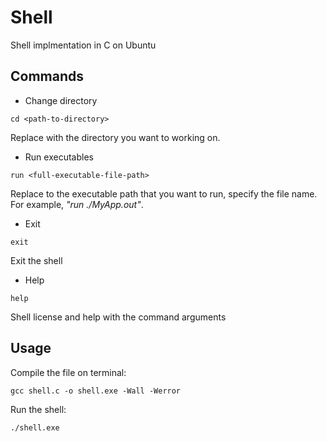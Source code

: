 # Shell
Shell implmentation in C on Ubuntu

## Commands
- Change directory
```
cd <path-to-directory>
```
Replace <path-to-directory> with the directory you want to working on.

- Run executables
```
run <full-executable-file-path>
```
Replace <full-executable-file-path> to the executable path that you want to run, specify the file name. For example, *"run ./MyApp.out"*.

- Exit
```
exit
```
Exit the shell

- Help
```
help
```
Shell license and help with the command arguments

## Usage
Compile the file on terminal:
```
gcc shell.c -o shell.exe -Wall -Werror
```

Run the shell:
```
./shell.exe
```
